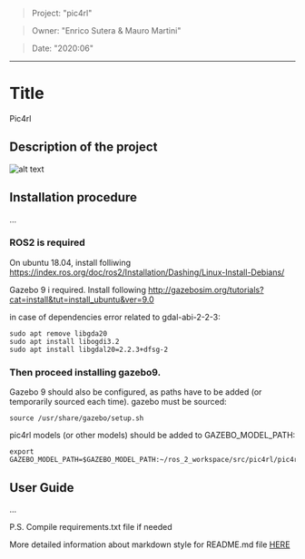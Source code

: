 > Project: "pic4rl"

> Owner: "Enrico Sutera & Mauro Martini"  

> Date: "2020:06" 

---

# Title
Pic4rl
## Description of the project


![alt text](https://github.com/PIC4SeRCentre/pic4rl/blob/master/Screenshot%20from%202020-07-17%2012-09-47.png?raw=true)

## Installation procedure
...
### ROS2 is required
On ubuntu 18.04, install folliwing https://index.ros.org/doc/ros2/Installation/Dashing/Linux-Install-Debians/


Gazebo 9 i required.
Install following http://gazebosim.org/tutorials?cat=install&tut=install_ubuntu&ver=9.0

in case of dependencies error related to gdal-abi-2-2-3:
```
sudo apt remove libgda20
sudo apt install libogdi3.2
sudo apt install libgdal20=2.2.3+dfsg-2
```
### Then proceed installing gazebo9.

Gazebo 9 should also be configured, as paths have to be added (or temporarily sourced each time).
gazebo must be sourced:
```
source /usr/share/gazebo/setup.sh
```
pic4rl models (or other models) should be added to GAZEBO_MODEL_PATH:
```
export GAZEBO_MODEL_PATH=$GAZEBO_MODEL_PATH:~/ros_2_workspace/src/pic4rl/pic4rl_gazebo/models
```

## User Guide
...

P.S. Compile requirements.txt file if needed

More detailed information about markdown style for README.md file [HERE](https://github.com/adam-p/markdown-here/wiki/Markdown-Cheatsheet)
